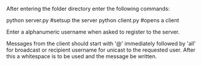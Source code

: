 After entering the folder directory enter the following commands:

python server.py   	#setsup the server
python client.py	#opens a client

Enter a alphanumeric username when asked to register to the server.

Messages from the client should start with '@' immediately followed by 'all' for broadcast 
or recipient username for unicast to the requested user. After this a whitespace is to be used 
and the message be written. 
